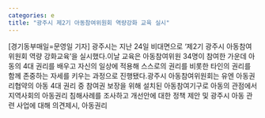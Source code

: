 ```yaml
---
categories: e
title: "광주시 제2기 아동참여위원회 역량강화 교육 실시"
---
```

[경기동부매일=문영일 기자] 광주시는 지난 24일 비대면으로 ‘제2기 광주시 아동참여위원회 역량 강화교육’을 실시했다.이날 교육은 아동참여위원 34명이 참여한 가운데 아동의 4대 권리를 배우고 자신의 일상에 적용해 스스로의 권리를 비롯한 타인의 권리를 함께 존중하는 자세를 키우는 과정으로 진행됐다.광주시 아동참여위원회는 유엔 아동권리협약의 아동 4대 권리 중 참여권 보장을 위해 설치된 아동참여기구로 아동의 관점에서 지역사회의 아동권리 침해사례를 조사하고 개선안에 대한 정책 제안 및 광주시 아동 관련 사업에 대해 의견제시, 아동권리